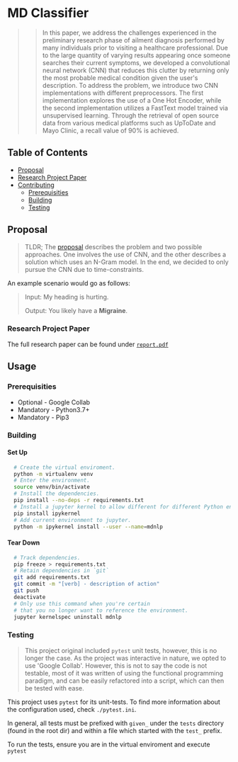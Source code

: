 # MD Classifier

>> In this paper, we address the challenges experienced in the preliminary research phase
of ailment diagnosis performed by many individuals prior to visiting a
healthcare professional. Due to the large quantity of varying results appearing
once someone searches their current symptoms, we developed a convolutional
neural network (CNN) that reduces this clutter by returning only the most
probable medical condition given the user's description.
To address the problem, we introduce two CNN implementations with different
preprocessors. The first implementation explores the use of a One Hot Encoder,
while the second implementation utilizes a FastText model trained via
unsupervised learning. Through the retrieval of open source data from various medical platforms such
as UpToDate and Mayo Clinic, a recall value of 90\% is achieved.


## Table of Contents

- [Proposal](#proposal)
- [Research Project Paper](#research-project-paper)
- [Contributing](#contributing)
  - [Prerequisities](#prerequisities)
  - [Building](#building)
  - [Testing](#testing)

## Proposal

> TLDR; The [proposal](./p1.pdf) describes the problem and two possible approaches. One involves the use of CNN,
> and the other describes a solution which uses an N-Gram model. In the end, we decided to only pursue the
> CNN due to time-constraints.

An example scenario would go as follows:

> Input: My heading is hurting.
>
> Output: You likely have a **Migraine**.

### Research Project Paper

The full research paper can be found under [`report.pdf`](./report.pdf)

## Usage

### Prerequisities

- Optional - Google Collab
- Mandatory - Python3.7+
- Mandatory - Pip3

### Building

#### Set Up

```bash
  # Create the virtual enviroment.
  python -m virtualenv venv
  # Enter the environment.
  source venv/bin/activate
  # Install the dependencies.
  pip install --no-deps -r requirements.txt
  # Install a jupyter kernel to allow different for different Python environments.
  pip install ipykernel
  # Add current environment to jupyter.
  python -m ipykernel install --user --name=mdnlp
```

#### Tear Down

```bash
  # Track dependencies.
  pip freeze > requirements.txt
  # Retain dependencies in `git`
  git add requirements.txt
  git commit -m "[verb] - description of action"
  git push
  deactivate
  # Only use this command when you're certain
  # that you no longer want to reference the environment.
  jupyter kernelspec uninstall mdnlp
```

### Testing

> This project original included `pytest` unit tests, however, this is no longer the case. 
> As the project was interactive in nature, we opted to use 'Google Collab'.
> However, this is not to say the code is not testable, most of it was written of using the functional programming paradigm, and can be easily refactored into a script, which can then be tested with ease.

This project uses `pytest` for its unit-tests.
To find more information about the configuration used, check `./pytest.ini`.

In general, all tests must be prefixed with `given_` under the `tests` directory (found in the root dir)
and within a file which started with the `test_` prefix.

To run the tests, ensure you are in the virtual enviroment and execute `pytest`
